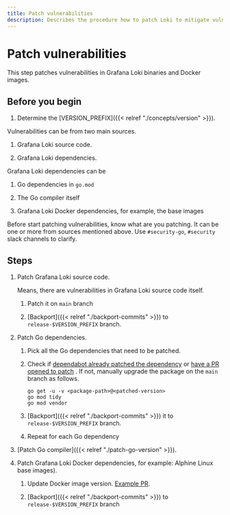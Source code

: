 ```yaml
---
title: Patch vulnerabilities
description: Describes the procedure how to patch Loki to mitigate vulnerabilities.
---
```

# Patch vulnerabilities

This step patches vulnerabilities in Grafana Loki binaries and Docker images.

## Before you begin

1. Determine the [VERSION_PREFIX]({{< relref "./concepts/version" >}}).

Vulnerabilities can be from two main sources.

1. Grafana Loki source code.

1. Grafana Loki dependencies.

Grafana Loki dependencies can be

1. Go dependencies in `go.mod`

1. The Go compiler itself

1. Grafana Loki Docker dependencies, for example, the base images

Before start patching vulnerabilities, know what are you patching. It can be one or more from sources mentioned above. Use `#security-go`, `#security` slack channels to clarify.

## Steps

1. Patch Grafana Loki source code.

	Means, there are vulnerabilities in Grafana Loki source code itself.

	1. Patch it on `main` branch

	1. [Backport]({{< relref "./backport-commits" >}}) to `release-$VERSION_PREFIX` branch.

1. Patch Go dependencies.

	1. Pick all the Go dependencies that need to be patched.

	1. Check if [dependabot already patched the dependency](https://github.com/grafana/loki/pulls?q=is%3Apr+label%3Adependencies+is%3Aclosed) or [have a PR opened to patch](https://github.com/grafana/loki/pulls?q=is%3Apr+is%3Aopen+label%3Adependencies) . If not, manually upgrade the package on the `main` branch as follows.

		```shell
		go get -u -v <package-path>@<patched-version>
		go mod tidy
		go mod vendor
		```
	1. [Backport]({{< relref "./backport-commits" >}}) it to `release-$VERSION_PREFIX` branch.

	1. Repeat for each Go dependency

1. [Patch Go compiler]({{< relref "./patch-go-version" >}}).

1. Patch Grafana Loki Docker dependencies, for example: Alphine Linux base images).

   1. Update Docker image version. [Example PR](https://github.com/grafana/loki/pull/10573).

   1. [Backport]({{< relref "./backport-commits" >}}) to `release-$VERSION_PREFIX` branch
